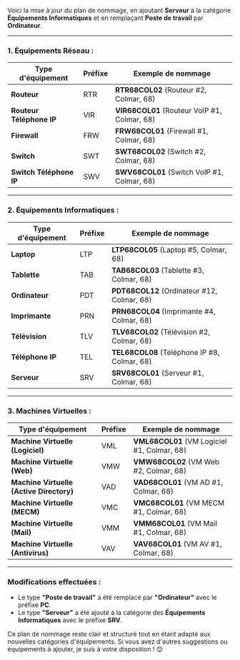 Voici la mise à jour du plan de nommage, en ajoutant **Serveur** à la catégorie **Équipements Informatiques** et en remplaçant **Poste de travail** par **Ordinateur**.

---

### **1. Équipements Réseau :**

| **Type d'équipement**         | **Préfixe** | **Exemple de nommage**        |
|-------------------------------|-------------|-------------------------------|
| **Routeur**                    | RTR         | **RTR68COL02** (Routeur #2, Colmar, 68)  |
| **Routeur Téléphone IP**       | VIR         | **VIR68COL01** (Routeur VoIP #1, Colmar, 68)  |
| **Firewall**                   | FRW         | **FRW68COL01** (Firewall #1, Colmar, 68)  |
| **Switch**                     | SWT         | **SWT68COL02** (Switch #2, Colmar, 68)  |
| **Switch Téléphone IP**        | SWV         | **SWV68COL01** (Switch VoIP #1, Colmar, 68)  |

---

### **2. Équipements Informatiques :**

| **Type d'équipement**         | **Préfixe** | **Exemple de nommage**        |
|-------------------------------|-------------|-------------------------------|
| **Laptop**                     | LTP         | **LTP68COL05** (Laptop #5, Colmar, 68)  |
| **Tablette**                   | TAB         | **TAB68COL03** (Tablette #3, Colmar, 68)  |
| **Ordinateur**                 | PDT          | **PDT68COL12** (Ordinateur #12, Colmar, 68)  |
| **Imprimante**                 | PRN         | **PRN68COL04** (Imprimante #4, Colmar, 68)  |
| **Télévision**                 | TLV          | **TLV68COL02** (Télévision #2, Colmar, 68)  |
| **Téléphone IP**               | TEL         | **TEL68COL08** (Téléphone IP #8, Colmar, 68)  |
| **Serveur**                    | SRV         | **SRV68COL01** (Serveur #1, Colmar, 68)  |

---

### **3. Machines Virtuelles :**

| **Type d'équipement**                      | **Préfixe** | **Exemple de nommage**        |
|--------------------------------------------|-------------|-------------------------------|
| **Machine Virtuelle (Logiciel)**           | VML         | **VML68COL01** (VM Logiciel #1, Colmar, 68)  |
| **Machine Virtuelle (Web)**                | VMW         | **VMW68COL02** (VM Web #2, Colmar, 68)  |
| **Machine Virtuelle (Active Directory)**   | VAD         | **VAD68COL01** (VM AD #1, Colmar, 68)  |
| **Machine Virtuelle (MECM)**               | VMC         | **VMC68COL01** (VM MECM #1, Colmar, 68)  |
| **Machine Virtuelle (Mail)**               | VMM         | **VMM68COL01** (VM Mail #1, Colmar, 68)  |
| **Machine Virtuelle (Antivirus)**          | VAV         | **VAV68COL01** (VM AV #1, Colmar, 68)  |

---

### **Modifications effectuées :**
- Le type **"Poste de travail"** a été remplacé par **"Ordinateur"** avec le préfixe **PC**.
- Le type **"Serveur"** a été ajouté à la catégorie des **Équipements Informatiques** avec le préfixe **SRV**.

Ce plan de nommage reste clair et structuré tout en étant adapté aux nouvelles catégories d'équipements. Si vous avez d'autres suggestions ou équipements à ajouter, je suis à votre disposition ! 😊